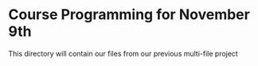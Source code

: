 # Course Programming for November 9th

This directory will contain our files from our previous multi-file project
